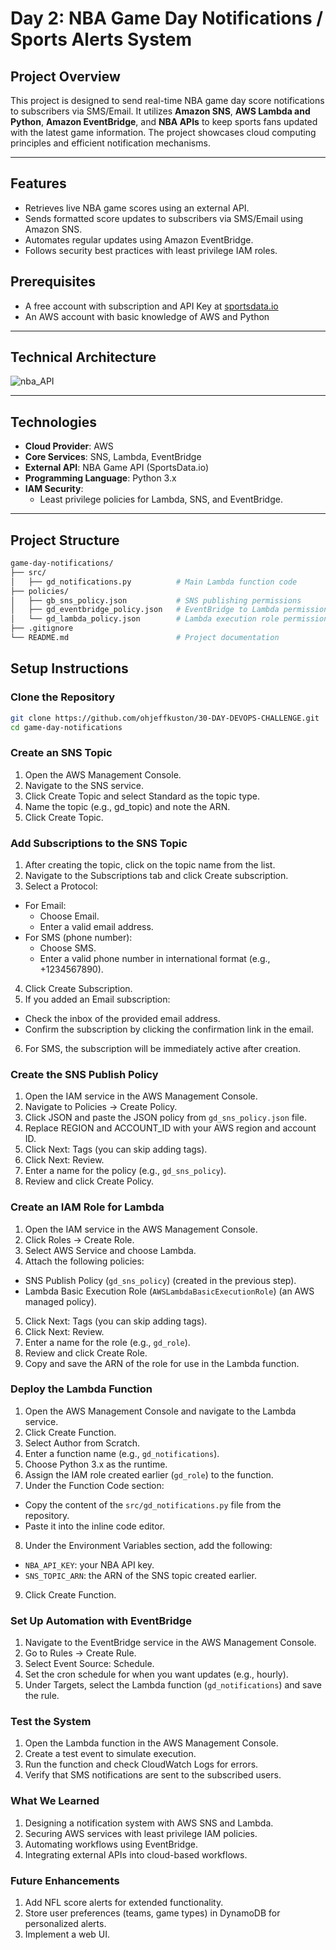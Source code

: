 # Day 2: NBA Game Day Notifications / Sports Alerts System

## **Project Overview**
This project is designed to send real-time NBA game day score notifications to subscribers via SMS/Email. It utilizes **Amazon SNS**, **AWS Lambda and Python**, **Amazon EventBridge**, and **NBA APIs** to keep sports fans updated with the latest game information. The project showcases cloud computing principles and efficient notification mechanisms.

---

## **Features**
- Retrieves live NBA game scores using an external API.
- Sends formatted score updates to subscribers via SMS/Email using Amazon SNS.
- Automates regular updates using Amazon EventBridge.
- Follows security best practices with least privilege IAM roles.

## **Prerequisites**
- A free account with subscription and API Key at [sportsdata.io](https://sportsdata.io/)
- An AWS account with basic knowledge of AWS and Python

---

## **Technical Architecture**
![nba_API](https://github.com/user-attachments/assets/5e19635e-0685-4c07-9601-330f7d1231f9)

---

## **Technologies**
- **Cloud Provider**: AWS
- **Core Services**: SNS, Lambda, EventBridge
- **External API**: NBA Game API (SportsData.io)
- **Programming Language**: Python 3.x
- **IAM Security**:
  - Least privilege policies for Lambda, SNS, and EventBridge.

---

## **Project Structure**
```bash
game-day-notifications/
├── src/
│   ├── gd_notifications.py          # Main Lambda function code
├── policies/
│   ├── gb_sns_policy.json           # SNS publishing permissions
│   ├── gd_eventbridge_policy.json   # EventBridge to Lambda permissions
│   └── gd_lambda_policy.json        # Lambda execution role permissions
├── .gitignore
└── README.md                        # Project documentation
```

## **Setup Instructions**

### **Clone the Repository**
```bash
git clone https://github.com/ohjeffkuston/30-DAY-DEVOPS-CHALLENGE.git
cd game-day-notifications
```

### **Create an SNS Topic**
1. Open the AWS Management Console.
2. Navigate to the SNS service.
3. Click Create Topic and select Standard as the topic type.
4. Name the topic (e.g., gd_topic) and note the ARN.
5. Click Create Topic.

### **Add Subscriptions to the SNS Topic**
1. After creating the topic, click on the topic name from the list.
2. Navigate to the Subscriptions tab and click Create subscription.
3. Select a Protocol:
- For Email:
  - Choose Email.
  - Enter a valid email address.
- For SMS (phone number):
  - Choose SMS.
  - Enter a valid phone number in international format (e.g., +1234567890).

4. Click Create Subscription.
5. If you added an Email subscription:
- Check the inbox of the provided email address.
- Confirm the subscription by clicking the confirmation link in the email.
6. For SMS, the subscription will be immediately active after creation.

### **Create the SNS Publish Policy**
1. Open the IAM service in the AWS Management Console.
2. Navigate to Policies → Create Policy.
3. Click JSON and paste the JSON policy from `gd_sns_policy.json` file.
4. Replace REGION and ACCOUNT_ID with your AWS region and account ID.
5. Click Next: Tags (you can skip adding tags).
6. Click Next: Review.
7. Enter a name for the policy (e.g., `gd_sns_policy`).
8. Review and click Create Policy.

### **Create an IAM Role for Lambda**
1. Open the IAM service in the AWS Management Console.
2. Click Roles → Create Role.
3. Select AWS Service and choose Lambda.
4. Attach the following policies:
- SNS Publish Policy (`gd_sns_policy`) (created in the previous step).
- Lambda Basic Execution Role (`AWSLambdaBasicExecutionRole`) (an AWS managed policy).
5. Click Next: Tags (you can skip adding tags).
6. Click Next: Review.
7. Enter a name for the role (e.g., `gd_role`).
8. Review and click Create Role.
9. Copy and save the ARN of the role for use in the Lambda function.

### **Deploy the Lambda Function**
1. Open the AWS Management Console and navigate to the Lambda service.
2. Click Create Function.
3. Select Author from Scratch.
4. Enter a function name (e.g., `gd_notifications`).
5. Choose Python 3.x as the runtime.
6. Assign the IAM role created earlier (`gd_role`) to the function.
7. Under the Function Code section:
- Copy the content of the `src/gd_notifications.py` file from the repository.
- Paste it into the inline code editor.
8. Under the Environment Variables section, add the following:
- `NBA_API_KEY`: your NBA API key.
- `SNS_TOPIC_ARN`: the ARN of the SNS topic created earlier.
9. Click Create Function.

### **Set Up Automation with EventBridge**
1. Navigate to the EventBridge service in the AWS Management Console.
2. Go to Rules → Create Rule.
3. Select Event Source: Schedule.
4. Set the cron schedule for when you want updates (e.g., hourly).
5. Under Targets, select the Lambda function (`gd_notifications`) and save the rule.

### **Test the System**
1. Open the Lambda function in the AWS Management Console.
2. Create a test event to simulate execution.
3. Run the function and check CloudWatch Logs for errors.
4. Verify that SMS notifications are sent to the subscribed users.

### **What We Learned**
1. Designing a notification system with AWS SNS and Lambda.
2. Securing AWS services with least privilege IAM policies.
3. Automating workflows using EventBridge.
4. Integrating external APIs into cloud-based workflows.

### **Future Enhancements**
1. Add NFL score alerts for extended functionality.
2. Store user preferences (teams, game types) in DynamoDB for personalized alerts.
3. Implement a web UI.
